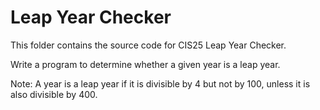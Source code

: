 # Leap Year Checker

This folder contains the source code for CIS25 Leap Year Checker.

Write a program to determine whether a given year is a leap year.

Note: A year is a leap year if it is divisible by 4 but not by 100, unless it is also divisible by 400.